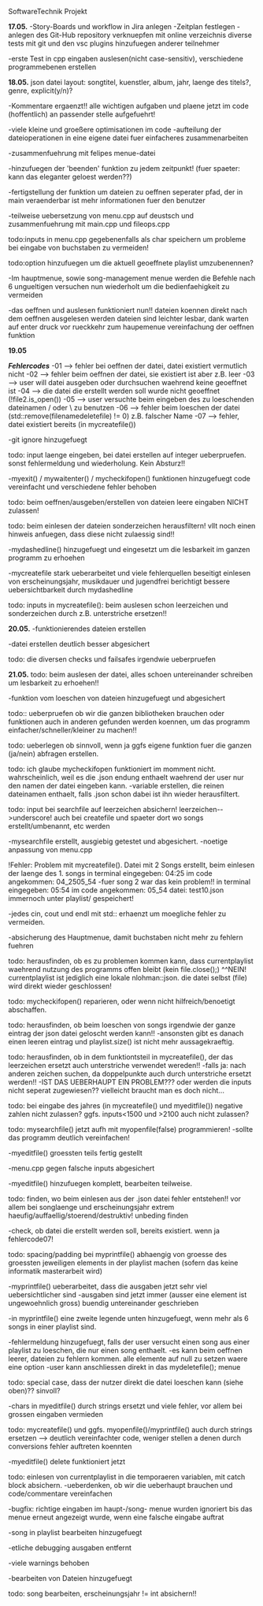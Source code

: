 SoftwareTechnik Projekt

**17.05.**
-Story-Boards und workflow in Jira anlegen
    -Zeitplan festlegen
-anlegen des Git-Hub repository
    verknuepfen mit online verzeichnis
    diverse tests mit git und den vsc plugins
    hinzufuegen anderer teilnehmer
    
-erste Test in cpp
    eingaben auslesen(nicht case-sensitiv), verschiedene programmebenen erstellen

**18.05.**
json datei layout:
songtitel, kuenstler, album, jahr, laenge des titels?, genre, explicit(y/n)?

-Kommentare ergaenzt!!
    alle wichtigen aufgaben und plaene jetzt im code (hoffentlich) an passender stelle aufgefuehrt!

-viele kleine und groeßere optimisationen im code
-aufteilung der dateioperationen in eine eigene datei fuer einfacheres zusammenarbeiten

-zusammenfuehrung mit felipes menue-datei

-hinzufuegen der 'beenden' funktion zu jedem zeitpunkt!
    (fuer spaeter: kann das eleganter geloest werden??)

-fertigstellung der funktion um dateien zu oeffnen
    seperater pfad, der in main veraenderbar ist
    mehr informationen fuer den benutzer

-teilweise uebersetzung von menu.cpp auf deustsch und zusammenfuehrung mit main.cpp und fileops.cpp

todo:inputs in menu.cpp gegebenenfalls als char speichern um probleme bei eingabe von buchstaben zu vermeiden!

todo:option hinzufuegen um die aktuell geoeffnete playlist umzubenennen?

-Im hauptmenue, sowie song-management menue werden die Befehle nach 6 ungueltigen versuchen nun wiederholt um die bedienfaehigkeit zu vermeiden

-das oeffnen und auslesen funktioniert nun!!
    dateien koennen direkt nach dem oeffnen ausgelesen werden
    dateien sind leichter lesbar, dank warten auf enter druck vor rueckkehr zum haupemenue
    vereinfachung der oeffnen funktion

**19.05**

***Fehlercodes***
    -01 --> fehler bei oeffnen der datei, datei existiert vermutlich nicht
    -02 --> fehler beim oeffnen der datei, sie existiert ist aber z.B. leer
    -03 --> user will datei ausgeben oder durchsuchen waehrend keine geoeffnet ist
    -04 --> die datei die erstellt werden soll wurde nicht geoeffnet (!file2.is_open())
    -05 --> user versuchte beim eingeben des zu loeschenden dateinamen / oder \ zu benutzen
    -06 --> fehler beim loeschen der datei (std::remove(filenamedeletefile) != 0) z.B. falscher Name
    -07 --> fehler, datei existiert bereits (in mycreatefile())

-git ignore hinzugefuegt

todo: input laenge eingeben, bei datei erstellen auf integer ueberpruefen. sonst fehlermeldung und wiederholung. Kein Absturz!!

-myexit() / mywaitenter() / mycheckifopen() funktionen hinzugefuegt
    code vereinfacht und verschiedene fehler behoben

todo: beim oeffnen/ausgeben/erstellen von dateien leere eingaben NICHT zulassen!

todo: beim einlesen der dateien sonderzeichen herausfiltern! vllt noch einen hinweis anfuegen, dass diese nicht zulaessig sind!!

-mydashedline() hinzugefuegt und eingesetzt um die lesbarkeit im ganzen programm zu erhoehen

-mycreatefile stark ueberarbeitet und viele fehlerquellen beseitigt
    einlesen von erscheinungsjahr, musikdauer und jugendfrei berichtigt
    bessere uebersichtbarkeit durch mydashedline 

todo: inputs in mycreatefile(): beim auslesen schon leerzeichen und sonderzeichen durch z.B. unterstriche ersetzen!!

**20.05.**
-funktionierendes dateien erstellen

-datei erstellen deutlich besser abgesichert

todo: die diversen checks und failsafes irgendwie ueberpruefen

**21.05.**
todo: beim auslesen der datei, alles schoen untereinander schreiben um lesbarkeit zu erhoehen!!

-funktion vom loeschen von dateien hinzugefuegt und abgesichert

todo:: ueberpruefen ob wir die ganzen bibliotheken brauchen oder funktionen auch in anderen gefunden werden koennen, um das programm einfacher/schneller/kleiner zu machen!!

todo: ueberlegen ob sinnvoll, wenn ja ggfs eigene funktion fuer die ganzen (ja/nein) abfragen erstellen.

todo: ich glaube mycheckifopen funktioniert im momment nicht. wahrscheinlich, weil es die .json endung enthaelt waehrend der user nur den namen der datei eingeben kann. 
    -variable erstellen, die reinen dateinamen enthaelt, falls .json schon dabei ist ihn wieder herausfiltert.

todo: input bei searchfile auf leerzeichen absichern! leerzeichen-->underscore! auch bei createfile und spaeter dort wo songs erstellt/umbenannt, etc werden

-mysearchfile erstellt, ausgiebig getestet und abgesichert.
    -noetige anpassung von menu.cpp

!Fehler: Problem mit mycreatefile(). Datei mit 2 Songs erstellt, beim einlesen der laenge des 1. songs
    in terminal eingegeben: 04:25
    im code angekommen: 04_2505_54
    -fuer song 2 war das kein problem!!
    in terminal eingegeben: 05:54
    im code angekommen: 05_54
    datei: test10.json  immernoch unter playlist/ gespeichert!

-jedes cin, cout und endl mit std:: erhaenzt um moegliche fehler zu vermeiden.

-absicherung des Hauptmenue, damit buchstaben nicht mehr zu fehlern fuehren

todo: herausfinden, ob es zu problemen kommen kann, dass currentplaylist waehrend nutzung des programms offen bleibt (kein file.close();)
^^NEIN! currentplaylist ist jediglich eine lokale nlohman::json. die datei selbst (file) wird direkt wieder geschlossen!

todo: mycheckifopen() reparieren, oder wenn nicht hilfreich/benoetigt abschaffen.

todo: herausfinden, ob beim loeschen von songs irgendwie der ganze eintrag der json datei geloscht werden kann!!
    -ansonsten gibt es danach einen leeren eintrag und playlist.size() ist nicht mehr aussagekraeftig.

todo: herausfinden, ob in dem funktiontsteil in mycreatefile(), der das leerzeichen ersetzt auch unterstriche verwendet wereden!!
    -falls ja: nach anderen zeichen suchen, da doppelpunkte auch durch unterstriche ersetzt werden!!
    -IST DAS UEBERHAUPT EIN PROBLEM??? oder werden die inputs nicht seperat zugewiesen?? vielleicht braucht man es doch nicht...

todo: bei eingabe des jahres (in mycreatefile() und myeditfile()) negative zahlen nicht zulassen?
    ggfs. inputs<1500 und >2100  auch nicht zulassen?

todo: mysearchfile() jetzt aufh mit myopenfile(false) programmieren!
    -sollte das programm deutlich vereinfachen!

-myeditfile() groessten teils fertig gestellt

-menu.cpp gegen falsche inputs abgesichert

-myeditfile() hinzufuegen komplett, bearbeiten teilweise.

todo: finden, wo beim einlesen aus der .json datei fehler entstehen!! vor allem bei songlaenge und erscheinungsjahr extrem haeufig/auffaellig/stoerend/destruktiv! unbeding finden

-check, ob datei die erstellt werden soll, bereits existiert. wenn ja fehlercode07!

todo: spacing/padding bei myprintfile() abhaengig von groesse des groessten jeweiligen elements in der playlist machen (sofern das keine informatik masterarbeit wird)

-myprintfile() ueberarbeitet, dass die ausgaben jetzt sehr viel uebersichtlicher sind
    -ausgaben sind jetzt immer (ausser eine element ist ungewoehnlich gross) buendig untereinander geschrieben

-in myprintfile() eine zweite legende unten hinzugefuegt, wenn mehr als 6 songs in einer playlist sind.

-fehlermeldung hinzugefuegt, falls der user versucht einen song aus einer playlist zu loeschen, die nur einen song enthaelt.
    -es kann beim oeffnen leerer, dateien zu fehlern kommen. alle elemente auf null zu setzen waere eine option
    -user kann anschliessen direkt in das mydeletefile(); menue

todo: special case, dass der nutzer direkt die datei loeschen kann (siehe oben)?? sinvoll?

-chars in myeditfile() durch strings ersetzt und viele fehler, vor allem bei grossen eingaben vermieden

todo: mycreatefile() und ggfs. myopenfile()/myprintfile() auch durch strings ersetzen --> deutlich vereinfachter code, weniger stellen a denen durch conversions fehler auftreten koennten

-myeditfile() delete funktioniert jetzt

todo: einlesen von currentplaylist in die temporaeren variablen, mit catch block absichern.
    -ueberdenken, ob wir die ueberhaupt brauchen und code/commentare vereinfachen

-bugfix: richtige eingaben im haupt-/song- menue wurden ignoriert bis das menue erneut angezeigt wurde, wenn eine falsche eingabe auftrat

-song in playlist bearbeiten hinzugefuegt

-etliche debugging ausgaben entfernt

-viele warnings behoben

-bearbeiten von Dateien hinzugefuegt

todo: song bearbeiten, erscheinungsjahr != int absichern!!


